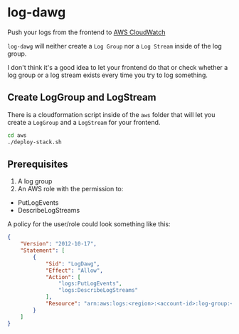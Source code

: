 # log-dawg
Push your logs from the frontend to [AWS CloudWatch](https://aws.amazon.com/cloudwatch/)

`log-dawg` will neither create a `Log Group` nor a `Log Stream` inside of the log group.

I don't think it's a good idea to let your frontend do that or check whether
a log group or a log stream exists every time you try to log something.

## Create LogGroup and LogStream
There is a cloudformation script inside of the `aws` folder that will let you
create a `LogGroup` and a `LogStream` for your frontend.

```sh
cd aws
./deploy-stack.sh
```
## Prerequisites
1. A log group
2. An AWS role with the permission to:
- PutLogEvents
- DescribeLogStreams

A policy for the user/role could look something like this:
```json
{
    "Version": "2012-10-17",
    "Statement": [
        {
            "Sid": "LogDawg",
            "Effect": "Allow",
            "Action": [
                "logs:PutLogEvents",
                "logs:DescribeLogStreams"
            ],
            "Resource": "arn:aws:logs:<region>:<account-id>:log-group:<log-group-name>:log-stream:*"
        }
    ]
}
```
